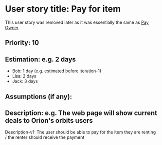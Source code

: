 
# User story title: Pay for item

This user story was removed later as it was essentially the same as [Pay Owner](pay_owner.md)

## Priority: 10 

## Estimation: e.g. 2 days

* Bob: 1 day (e.g. estimated before iteration-1)
* Lisa: 2 days
* Jack: 3 days

## Assumptions (if any):

## Description: e.g. The web page will show current deals to Orion's orbits users

Description-v1: The user should be able to pay for the item they are renting / the renter should receive the payment
